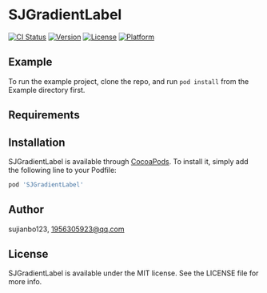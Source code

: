 # SJGradientLabel

[![CI Status](https://img.shields.io/travis/sujianbo123/SJGradientLabel.svg?style=flat)](https://travis-ci.org/sujianbo123/SJGradientLabel)
[![Version](https://img.shields.io/cocoapods/v/SJGradientLabel.svg?style=flat)](https://cocoapods.org/pods/SJGradientLabel)
[![License](https://img.shields.io/cocoapods/l/SJGradientLabel.svg?style=flat)](https://cocoapods.org/pods/SJGradientLabel)
[![Platform](https://img.shields.io/cocoapods/p/SJGradientLabel.svg?style=flat)](https://cocoapods.org/pods/SJGradientLabel)

## Example

To run the example project, clone the repo, and run `pod install` from the Example directory first.

## Requirements

## Installation

SJGradientLabel is available through [CocoaPods](https://cocoapods.org). To install
it, simply add the following line to your Podfile:

```ruby
pod 'SJGradientLabel'
```

## Author

sujianbo123, 1956305923@qq.com

## License

SJGradientLabel is available under the MIT license. See the LICENSE file for more info.
